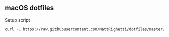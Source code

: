 ## macOS dotfiles

Setup script
```bash
curl -L https://raw.githubusercontent.com/MattRighetti/dotfiles/master/setup.sh | sh
```